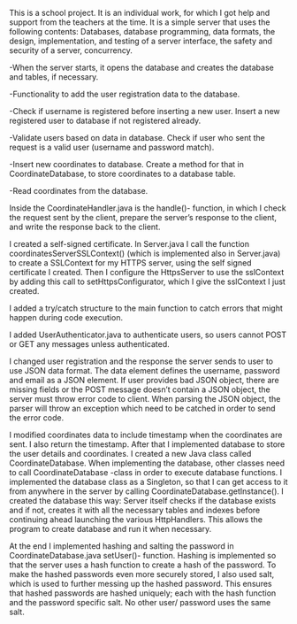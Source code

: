 This is a school project. It is an individual work, for which I got help and support from the teachers at the time.
It is a simple server that uses the following contents: Databases, database programming, data formats, the design, implementation, and testing of a server interface, the safety and security of a server, concurrency.


-When the server starts, it opens the database and creates the database and tables, if necessary.

-Functionality to add the user registration data to the database.

-Check if username is registered before inserting a new user. Insert a new registered user to database if not registered already.

-Validate users based on data in database. Check if user who sent the request is a valid user (username and password match).

-Insert new coordinates to database. Create a method for that in CoordinateDatabase, to store coordinates to a database table.

-Read coordinates from the database. 


Inside the CoordinateHandler.java is the handle()- function, in which I check the request sent by the client, prepare the server’s response to the client, and write the response back to the client.

I created a self-signed certificate. In Server.java I call the function coordinatesServerSSLContext() (which is implemented also in Server.java) to create a SSLContext for my HTTPS server, using the self signed certificate I created. Then I configure the HttpsServer to use the sslContext by adding this call to setHttpsConfigurator, which I give the sslContext I just created.

I added a try/catch structure to the main function to catch errors that might happen during code
execution.

I added UserAuthenticator.java to authenticate users, so users cannot POST or GET any messages unless authenticated.

I changed user registration and the response the server sends to user to use JSON data format. The data element defines the username, password and email as a JSON element.
If user provides bad JSON object, there are missing fields or the POST message doesn’t contain a JSON object, the server must throw error code to client. When parsing the JSON object, the parser will throw an exception which need to be catched in order to send the error code.

I modified coordinates data to include timestamp when the coordinates are sent. I also return the timestamp.
After that I implemented database to store the user details and coordinates.
I created a new Java class called CoordinateDatabase. When implementing the database, other classes need to call CoordinateDatabase -class in order to execute database functions.
I implemented the database class as a Singleton, so that I can get access to it from anywhere in the server by calling CoordinateDatabase.getInstance().
I created the database this way: Server itself checks if the database exists and if not, creates it with all the necessary tables and indexes before continuing ahead launching the various HttpHandlers. This allows the program to create database and run it when necessary.

At the end I implemented hashing and salting the password in CoordinateDatabase.java setUser()- function. Hashing is implemented so that the server uses a hash function to create a hash of the password. To make the hashed passwords even more securely stored, I also used salt, which is used to further messing up the hashed password. This ensures that hashed passwords are hashed uniquely; each with the hash function and the password specific salt. No other user/ password uses the same salt.
